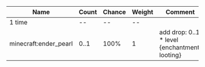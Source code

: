 | Name                  | Count | Chance | Weight | Comment                                       |
| --------------------- | ----- | ------ | ------ | --------------------------------------------- |
| 1 time                |    -- |     -- |     -- |                                               |
| minecraft:ender_pearl |  0..1 |   100% |      1 | add drop: 0..1 * level {enchantment: looting} |